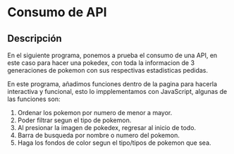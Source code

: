 # Consumo de API

## Descripción

En el siguiente programa, ponemos a prueba el consumo de una API, en este caso para hacer una pokedex, 
con toda la informacion de 3 generaciones de pokemon con sus respectivas estadisticas pedidas.

En este programa, añadimos funciones dentro de la pagina para hacerla interactiva y funcional, esto lo impplementamos
con JavaScript, algunas de las funciones son:

1. Ordenar los pokemon por numero de menor a mayor.
2. Poder filtrar segun el tipo de pokemon.
3. Al presionar la imagen de pokedex, regresar al inicio de todo.
4. Barra de busqueda por nombre o numero del pokemon.
5. Haga los fondos de color segun el tipo/tipos de pokemon que sea.
